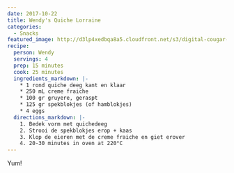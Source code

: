 ```yaml
---
date: 2017-10-22
title: Wendy's Quiche Lorraine
categories:
  - Snacks
featured_image: http://d3lp4xedbqa8a5.cloudfront.net/s3/digital-cougar-assets/food/2014/11/28/WomansDayBR109581/quiche-lorraine.jpg
recipe:
  person: Wendy
  servings: 4
  prep: 15 minutes
  cook: 25 minutes
  ingredients_markdown: |-
    * 1 rond quiche deeg kant en klaar
    * 250 mL creme fraiche
    * 100 gr gruyere, geraspt
    * 125 gr spekblokjes (of hamblokjes)
    * 4 eggs
  directions_markdown: |-
    1. Bedek vorm met quichedeeg
    2. Strooi de spekblokjes erop + kaas
    3. Klop de eieren met de creme fraiche en giet erover
    4. 20-30 minutes in oven at 220°C
---
```


Yum!
